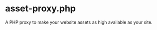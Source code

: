 asset-proxy.php
===============

A PHP proxy to make your website assets as high available as your site.
